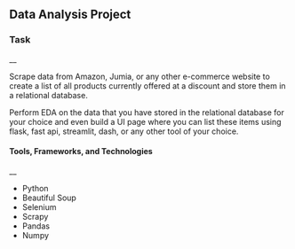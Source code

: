 ## Data Analysis Project

### Task 
__

Scrape data from Amazon, Jumia, or any other e-commerce website to create a list of all products currently offered at a discount and store them in a relational database.

Perform EDA on the data  that you have stored in the relational database for your choice and even build a UI page where you can list these items using flask, fast api, streamlit, dash, or any other tool of your choice.

#### Tools, Frameworks, and Technologies 
__

 - Python 
 - Beautiful Soup 
 - Selenium 
 - Scrapy 
 - Pandas 
 - Numpy 





